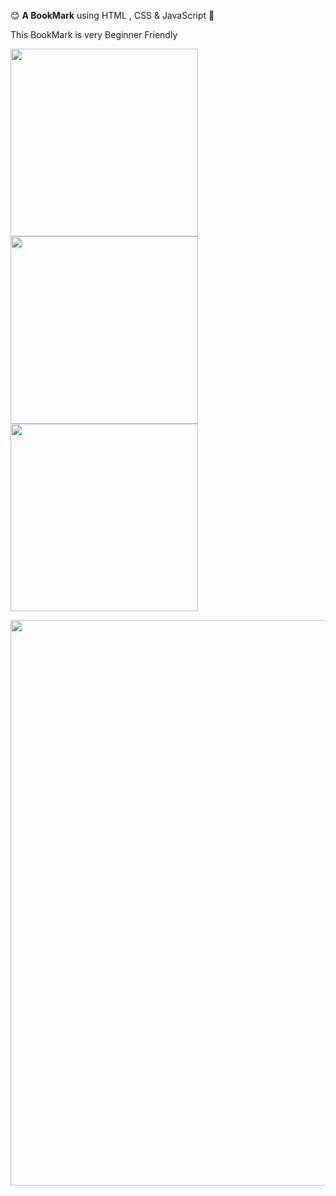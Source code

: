 😊 **A BookMark** using HTML , CSS & JavaScript 🩷
<p> This BookMark is very Beginner Friendly </p>
 
<img align="center" width="300" src="https://github.com/arzoopatra/Fun-Code/blob/main/HTML.png"><img align="center" width="300" src="https://github.com/arzoopatra/Fun-Code/blob/main/CSS.png"><img align="center" width="300" src="https://github.com/arzoopatra/Fun-Code/blob/main/JavaScript.png">

<img align="center" width="905" src="https://github.com/arzoopatra/Fun-Code/blob/main/Result.png">

